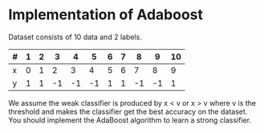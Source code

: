 # Implementation of Adaboost
Dataset consists of 10 data and 2 labels.

| # | 1 | 2 | 3 | 4 | 5 | 6 | 7 | 8 | 9 | 10 |
| - | - | - | - | - | - | - | - | - | - | - |
| x | 0 | 1 | 2 | 3 | 4 | 5 | 6 | 7 | 8 | 9 |
| y | 1 | 1 | -1 | -1 | -1 | 1 | 1 | -1 | -1 | 1 |

We assume the weak classifier is produced by x < v or x > v where v is the threshold and makes
the classifier get the best accuracy on the dataset. You should implement the AdaBoost algorithm
to learn a strong classifier.
